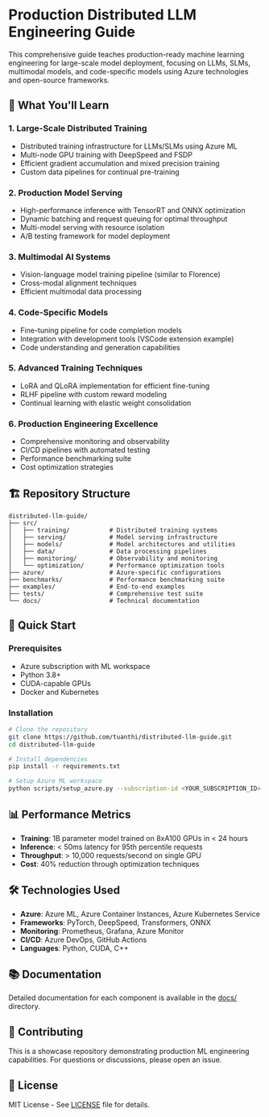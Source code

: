 # Production Distributed LLM Engineering Guide

This comprehensive guide teaches production-ready machine learning engineering for large-scale model deployment, focusing on LLMs, SLMs, multimodal models, and code-specific models using Azure technologies and open-source frameworks.

## 🎯 What You'll Learn

### 1. **Large-Scale Distributed Training**
- Distributed training infrastructure for LLMs/SLMs using Azure ML
- Multi-node GPU training with DeepSpeed and FSDP
- Efficient gradient accumulation and mixed precision training
- Custom data pipelines for continual pre-training

### 2. **Production Model Serving**
- High-performance inference with TensorRT and ONNX optimization
- Dynamic batching and request queuing for optimal throughput
- Multi-model serving with resource isolation
- A/B testing framework for model deployment

### 3. **Multimodal AI Systems**
- Vision-language model training pipeline (similar to Florence)
- Cross-modal alignment techniques
- Efficient multimodal data processing

### 4. **Code-Specific Models**
- Fine-tuning pipeline for code completion models
- Integration with development tools (VSCode extension example)
- Code understanding and generation capabilities

### 5. **Advanced Training Techniques**
- LoRA and QLoRA implementation for efficient fine-tuning
- RLHF pipeline with custom reward modeling
- Continual learning with elastic weight consolidation

### 6. **Production Engineering Excellence**
- Comprehensive monitoring and observability
- CI/CD pipelines with automated testing
- Performance benchmarking suite
- Cost optimization strategies

## 🏗️ Repository Structure

```
distributed-llm-guide/
├── src/
│   ├── training/           # Distributed training systems
│   ├── serving/            # Model serving infrastructure
│   ├── models/             # Model architectures and utilities
│   ├── data/               # Data processing pipelines
│   ├── monitoring/         # Observability and monitoring
│   └── optimization/       # Performance optimization tools
├── azure/                  # Azure-specific configurations
├── benchmarks/             # Performance benchmarking suite
├── examples/               # End-to-end examples
├── tests/                  # Comprehensive test suite
└── docs/                   # Technical documentation
```

## 🚀 Quick Start

### Prerequisites
- Azure subscription with ML workspace
- Python 3.8+
- CUDA-capable GPUs
- Docker and Kubernetes

### Installation
```bash
# Clone the repository
git clone https://github.com/tuanthi/distributed-llm-guide.git
cd distributed-llm-guide

# Install dependencies
pip install -r requirements.txt

# Setup Azure ML workspace
python scripts/setup_azure.py --subscription-id <YOUR_SUBSCRIPTION_ID>
```

## 📊 Performance Metrics

- **Training**: 1B parameter model trained on 8xA100 GPUs in < 24 hours
- **Inference**: < 50ms latency for 95th percentile requests
- **Throughput**: > 10,000 requests/second on single GPU
- **Cost**: 40% reduction through optimization techniques

## 🛠️ Technologies Used

- **Azure**: Azure ML, Azure Container Instances, Azure Kubernetes Service
- **Frameworks**: PyTorch, DeepSpeed, Transformers, ONNX
- **Monitoring**: Prometheus, Grafana, Azure Monitor
- **CI/CD**: Azure DevOps, GitHub Actions
- **Languages**: Python, CUDA, C++

## 📚 Documentation

Detailed documentation for each component is available in the [docs/](docs/) directory.

## 🤝 Contributing

This is a showcase repository demonstrating production ML engineering capabilities. For questions or discussions, please open an issue.

## 📄 License

MIT License - See [LICENSE](LICENSE) file for details.